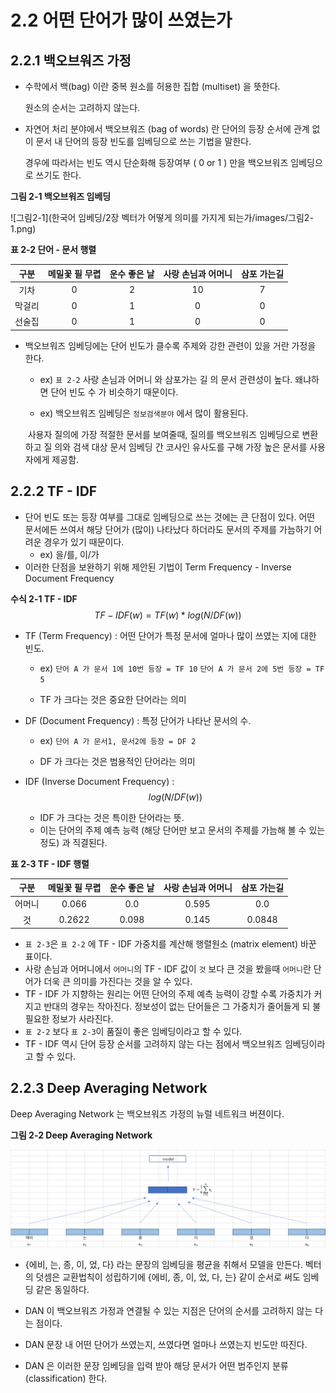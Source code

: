 # 2.2 어떤 단어가 많이 쓰였는가



## 2.2.1 백오브워즈 가정



* 수학에서 백(bag) 이란 중복 원소를 허용한 집합 (multiset) 을 뜻한다. 

  원소의 순서는 고려하지 않는다.

  

* 자연어 처리 분야에서 백오브워즈 (bag of words) 란 단어의 등장 순서에 관계 없이 문서 내 단어의 등장 빈도를 임베딩으로 쓰는 기법을  말한다.

  경우에 따라서는 빈도 역시 단순화해 등장여부 ( 0 or 1 ) 만을 백오브워즈 임베딩으로 쓰기도 한다.



**그림 2-1 백오브워즈 임베딩**

![그림2-1](한국어 임베딩/2장 벡터가 어떻게 의미를 가지게 되는가/images/그림2-1.png)



**표 2-2 단어 - 문서 행렬**

| **구분** | **메밀꽃 필 무렵** | **운수 좋은 날** | **사랑 손님과 어머니** | **삼포 가는길** |
| :------: | :----------------: | :--------------: | :--------------------: | :-------------: |
|   기차   |         0          |        2         |           10           |        7        |
|  막걸리  |         0          |        1         |           0            |        0        |
|  선술집  |         0          |        1         |           0            |        0        |

* 백오브워즈 임베딩에는 단어 빈도가 클수록 주제와 강한 관련이 있을 거란 가정을 한다.

  * ex) `표 2-2` 사랑 손님과 어머니 와 삼포가는 길 의 문서 관련성이 높다. 왜냐하면 단어 빈도 수 가 비슷하기 때문이다.

  * ex) 백오브워즈 임베딩은 `정보검색분야` 에서 많이 활용된다.

  ​		사용자 질의에 가장 적절한 문서를 보여줄때, 질의를  백오브워즈 임베딩으로 변환하고 질		의와 검색 대상 문서 임베딩 간 코사인 유사도를 구해 가장 높은 문서를 사용자에게 제공함.



## 2.2.2 TF - IDF



* 단어 빈도 또는 등장 여부를 그대로 임베딩으로 쓰는 것에는 큰 단점이 있다. 어떤 문서에든 쓰여서 해당 단어가 (많이) 나타났다 하더라도 문서의 주제를 가늠하기 어려운 경우가 있기 때문이다.
  * ex) 을/를, 이/가
* 이러한 단점을 보완하기 위해 제안된 기법이 Term Frequency - Inverse Document Frequency



**수식 2-1 TF - IDF**
$$
TF-IDF(w)=TF(w) * log(N/DF(w))
$$

* TF (Term Frequency) : 어떤 단어가 특정 문서에 얼마나 많이 쓰였는 지에 대한 빈도.

  * ex) `단어 A 가 문서 1에 10번 등장 = TF 10`	`단어 A 가 문서 2에 5번 등장 = TF 5`

  * TF 가 크다는 것은 중요한 단어라는 의미

    

* DF (Document Frequency) : 특정 단어가 나타난 문서의 수.

  * ex) `단어 A 가 문서1, 문서2에 등장 = DF 2`

  * DF 가 크다는 것은 범용적인 단어라는 의미

    

* IDF (Inverse Document Frequency) : 
  $$
  log(N/DF(w))
  $$

  * IDF 가 크다는 것은 특이한 단어라는 뜻.
  * 이는 단어의 주제 예측 능력 (해당 단어만 보고 문서의 주제를 가늠해 볼 수 있는 정도) 과 직결된다.



**표 2-3 TF - IDF 행렬**

| **구분** | **메밀꽃 필 무렵** | **운수 좋은 날** | **사랑 손님과 어머니** | **삼포 가는길** |
| :------: | :----------------: | :--------------: | :--------------------: | :-------------: |
|  어머니  |       0.066        |       0.0        |         0.595          |       0.0       |
|    것    |       0.2622       |      0.098       |         0.145          |     0.0848      |

* `표 2-3`은 `표 2-2` 에 TF - IDF 가중치를 계산해 행렬원소 (matrix element) 바꾼 표이다.
* 사랑 손님과 어머니에서 `어머니`의 TF - IDF 값이 `것` 보다 큰 것을 봤을때 `어머니`란 단어가 더욱 큰 의미를 가진다는 것을 알 수 있다.
* TF - IDF 가 지향하는 원리는 어떤 단어의 주제 예측 능력이 강할 수록 가중치가 커지고 반대의 경우는 작아진다. 정보성이 없는 단어들은 그 가중치가 줄어들게 되 불필요한 정보가 사라진다.
* `표 2-2` 보다 `표 2-3`이 품질이 좋은 임베딩이라고 할 수 있다.
* TF - IDF 역시 단어 등장 순서를 고려하지 않는 다는 점에서 백오브워즈 임베딩이라고 할 수 있다.



## 2.2.3 Deep Averaging Network



Deep Averaging Network 는 백오브워즈 가정의 뉴럴 네트워크 버젼이다.



**그림 2-2 Deep Averaging Network**

![그림2-2](images/그림2-2.png)

* {에비, 는,  종, 이, 었, 다} 라는 문장의 임베딩을 평균을 취해서 모델을 만든다. 벡터의 덧셈은 교환법칙이 성립하기에 {에비, 종, 이, 었, 다, 는} 같이 순서로 써도 임베딩 같은 동일하다.

* DAN 이 백오브워즈 가정과 연결될 수 있는 지점은 단어의 순서를 고려하지 않는 다는 점이다.

* DAN 문장 내 어떤 단어가 쓰였는지, 쓰였다면 얼마나 쓰였는지 빈도만 따진다.

* DAN 은 이러한 문장 임베딩을 입력 받아 해당 문서가 어떤 범주인지 분류 (classification) 한다.

  
